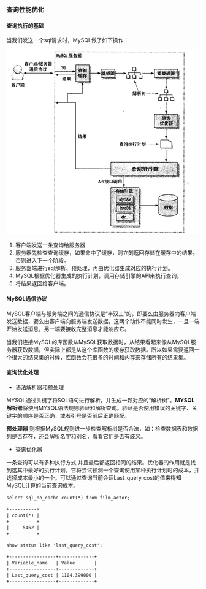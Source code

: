 ### 查询性能优化

#### 查询执行的基础

当我们发送一个sql请求时，MySQL做了如下操作：

![sqlquery](../images/sqlquery.png)

1. 客户端发送一条查询给服务器
2. 服务器先检查查询缓存，如果命中了缓存，则立刻返回存储在缓存中的结果。否则进入下一个阶段。
3. 服务器端进行sql解析、预处理，再由优化器生成对应的执行计划。
4. MySQL根据优化器生成的执行计划，调用存储引擎的API来执行查询。
5. 将结果返回给客户端。

#### MySQL通信协议

MySQL客户端与服务端之间的通信协议是“半双工”的，即要么由服务器向客户端发送数据，要么由客户端向服务端发送数据，这两个动作不能同时发生，一旦一端开始发送消息，另一端要接收完整消息才能响应它。

当我们连接MySQL的库函数从MySQL获取数据时，从结果看起来像从MySQL服务器获取数据，但实际上都是从这个库函数的缓存获取数据。所以如果需要返回一个很大的结果集的时候，库函数会花很多的时间和内存来存储所有的结果集。

#### 查询优化处理

* 语法解析器和预处理

MYSQL通过关键字将SQL语句进行解析，并生成一颗对应的“解析树”。**MYSQL解析器**将使用MYSQL语法规则验证和解析查询。验证是否使用错误的关键字、关键字的顺序是否正确，或者引号是否前后正确匹配。

**预处理器** 则根据MySQL规则进一步检查解析树是否合法，如：检查数据表和数据列是否存在，还会解析名字和别名，看看它们是否有歧义。

* 查询优化器

一条查询可以有多种执行方式,并且最后都返回相同的结果。优化器的作用就是找到这其中最好的执行计划。它将尝试预测一个查询使用某种执行计划时的成本，并选择成本最小的一个。可以通过查询当前会话Last_query_cost的值来得知MySQL计算的当前查询成本。

```
select sql_no_cache count(*) from film_actor;
```

```
+----------+
| count(*) |
+----------+
|     5462 |
+----------+
```

```
show status like 'last_query_cost';
```

```
+-----------------+-------------+
| Variable_name   | Value       |
+-----------------+-------------+
| Last_query_cost | 1104.399000 |
+-----------------+-------------+
```





